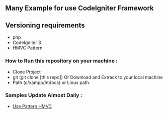 Many Example for use CodeIgniter Framework
--------------------------------------------------------------------

## Versioning requirements
  - php
  - CodeIgniter 3
  - HMVC Pattern

### How to Run this repository on your machine :
  - Clone Project
  - git (git clone [this repo]) Or Download and Extrack to your local machine
  - Path (c/xampp/htdocs) or Linux path.

### Samples Update Almost Daily :
  - [Use Pattern HMVC ](https://github.com/Ekhel/codeigniter-practical/tree/master/application/modules)
